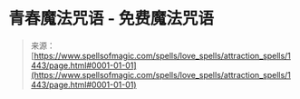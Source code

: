 <!--yml

category: 未分类

date: 2024-06-12 18:34:27

-->

# 青春魔法咒语 - 免费魔法咒语

> 来源：[https://www.spellsofmagic.com/spells/love_spells/attraction_spells/1443/page.html#0001-01-01](https://www.spellsofmagic.com/spells/love_spells/attraction_spells/1443/page.html#0001-01-01)
